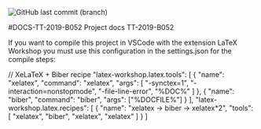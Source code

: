 ![GitHub last commit (branch)](https://img.shields.io/github/last-commit/martinez-acosta/DOCS-TT-2019-B052/master)

#DOCS-TT-2019-B052
Project docs TT-2019-B052

If you want to compile this project in VSCode with the extension LaTeX Workshop you must use this configuration in the settings.json for the compile steps:

// XeLaTeX + Biber recipe
 "latex-workshop.latex.tools": [
    {
      "name": "xelatex",
      "command": "xelatex",
      "args": [
        "-synctex=1",
        "-interaction=nonstopmode",
        "-file-line-error",
        "%DOC%"
      ]
    },
    {
      "name": "biber",
      "command": "biber",
      "args": ["%DOCFILE%"]
    }
  ],
  "latex-workshop.latex.recipes": [
    {
      "name": "xelatex -> biber -> xelatex*2",
      "tools": [
        "xelatex",
        "biber",
        "xelatex",
        "xelatex"
      ]
    }
  ]